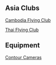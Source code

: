 ## Asia Clubs

[Cambodia Flying Club](http://www.cambodiaflyingclub.com)

[Thai Flying Club](http://www.thaiflyingclub.com/)

## Equipment

[Contour Cameras](http://contour.com/)
